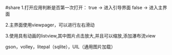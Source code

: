 #share
1.打开应用判断是否第一次打开：
    true -> 进入引导界面
    false -> 进入主界面

2.主界面使用viewpager，可以进行左右滑动

3.使用具有动画的listview,其中图片点击放大,并且可以缩放,添加瀑布流view

gson，volley，litepal（sqlite），UIL（通用图片加载）
